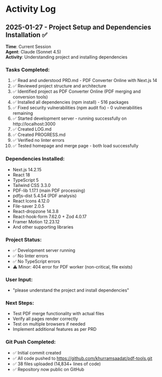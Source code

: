 # Activity Log

## 2025-01-27 - Project Setup and Dependencies Installation ✅

**Time**: Current Session  
**Agent**: Claude (Sonnet 4.5)  
**Activity**: Understanding project and installing dependencies

### Tasks Completed:
1. ✅ Read and understood PRD.md - PDF Converter Online with Next.js 14
2. ✅ Reviewed project structure and architecture
3. ✅ Identified project as PDF Converter Online (PDF merging and conversion tools)
4. ✅ Installed all dependencies (npm install) - 516 packages
5. ✅ Fixed security vulnerabilities (npm audit fix) - 0 vulnerabilities remaining
6. ✅ Started development server - running successfully on http://localhost:3000
7. ✅ Created LOG.md
8. ✅ Created PROGRESS.md
9. ✅ Verified no linter errors
10. ✅ Tested homepage and merge page - both load successfully

### Dependencies Installed:
- Next.js 14.2.15
- React 18
- TypeScript 5
- Tailwind CSS 3.3.0
- PDF-lib 1.17.1 (main PDF processing)
- pdfjs-dist 5.4.54 (PDF analysis)
- React Icons 4.12.0
- File-saver 2.0.5
- React-dropzone 14.3.8
- React-hook-form 7.62.0 + Zod 4.0.17
- Framer Motion 12.23.12
- And other supporting libraries

### Project Status:
- ✅ Development server running
- ✅ No linter errors
- ✅ No TypeScript errors
- ⚠️  Minor: 404 error for PDF worker (non-critical, file exists)

### User Input:
- "please understand the project and install dependencies"

### Next Steps:
- Test PDF merge functionality with actual files
- Verify all pages render correctly
- Test on multiple browsers if needed
- Implement additional features as per PRD

### Git Push Completed:
- ✅ Initial commit created
- ✅ All code pushed to https://github.com/khurramsaadat/pdf-tools.git
- ✅ 38 files uploaded (14,834+ lines of code)
- ✅ Repository now public on GitHub

